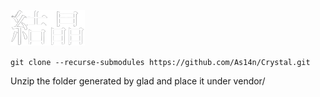 ![image](crystal.png)

```git clone --recurse-submodules https://github.com/As14n/Crystal.git```

Unzip the folder generated by glad and place it under vendor/